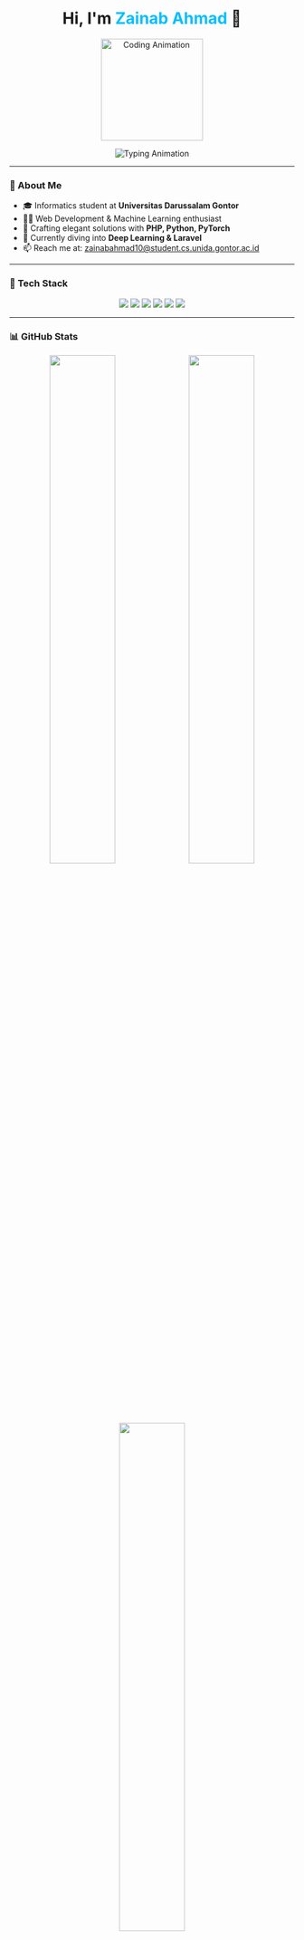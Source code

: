 <h1 align="center">
  Hi, I'm <span style="color:#00bfff;">Zainab Ahmad</span> 👋
</h1>

<p align="center">
  <img src="https://media.giphy.com/media/3o7TKU8RvQuomFfUUU/giphy.gif" alt="Coding Animation" width="180" />
</p>

<p align="center">
  <img src="https://readme-typing-svg.demolab.com?font=Fira+Code&weight=600&pause=1000&color=00bfff&center=true&width=460&lines=Turning+ideas+into+code;Lover+of+clean+code+%26+open+source;Welcome+to+my+GitHub!" alt="Typing Animation" />
</p>

---

### 🧠 About Me

- 🎓 Informatics student at **Universitas Darussalam Gontor**  
- 🧑‍💻 Web Development & Machine Learning enthusiast  
- 🚀 Crafting elegant solutions with **PHP, Python, PyTorch**  
- 🌱 Currently diving into **Deep Learning & Laravel**  
- 📫 Reach me at: [zainabahmad10@student.cs.unida.gontor.ac.id](mailto:zainabahmad10@student.cs.unida.gontor.ac.id)

---

### 🚀 Tech Stack

<p align="center">
  <img src="https://img.shields.io/badge/Python-3776AB?style=for-the-badge&logo=python&logoColor=white" />
  <img src="https://img.shields.io/badge/PyTorch-EE4C2C?style=for-the-badge&logo=pytorch&logoColor=white" />
  <img src="https://img.shields.io/badge/PHP-777BB4?style=for-the-badge&logo=php&logoColor=white" />
  <img src="https://img.shields.io/badge/Laravel-FF2D20?style=for-the-badge&logo=laravel&logoColor=white" />
  <img src="https://img.shields.io/badge/HTML5-E34F26?style=for-the-badge&logo=html5&logoColor=white" />
  <img src="https://img.shields.io/badge/CSS3-1572B6?style=for-the-badge&logo=css3&logoColor=white" />
</p>

---

### 📊 GitHub Stats

<p align="center">
  <img src="https://github-readme-stats.vercel.app/api?username=zainhmdd&show_icons=true&theme=tokyonight&hide_border=true" width="48%" />
  <img src="https://github-readme-streak-stats.herokuapp.com/?user=zainhmdd&theme=tokyonight&hide_border=true" width="48%" />
</p>

<p align="center">
  <img src="https://github-readme-stats.vercel.app/api/top-langs/?username=zainhmdd&layout=compact&theme=tokyonight&hide_border=true" width="48%" />
</p>

---

### 📌 Pinned Projects

<table align="center" width="90%" cellpadding="10" cellspacing="0" style="text-align:left;">
  <tr>
    <td width="80" valign="top">
      <a href="https://github.com/zainhmdd/iris-classification">
        <img src="https://raw.githubusercontent.com/zainhmdd/iris-classification/main/assets/iris-logo.png" width="70" alt="Iris Project" />
      </a>
    </td>
    <td>
      <strong>🧠 <a href="https://github.com/zainhmdd/iris-classification">iris-classification</a></strong><br />
      An advanced PyTorch MLP model for the Iris Dataset. Clean, modular, and well-documented deep learning code for flower species classification.
    </td>
  </tr>
  <tr>
    <td width="80" valign="top">
      <a href="https://github.com/zainhmdd/Face-mask-classification">
        <img src="https://raw.githubusercontent.com/zainhmdd/Face-mask-classification/main/assets/mask-logo.png" width="70" alt="Face Mask Project" />
      </a>
    </td>
    <td>
      <strong>😷 <a href="https://github.com/zainhmdd/Face-mask-classification">Face-mask-classification</a></strong><br />
      VGG16-based image classifier detecting mask-wearing with high accuracy, perfect for real-world safety applications.
    </td>
  </tr>
  <tr>
    <td width="80" valign="top">
      <a href="https://github.com/zainhmdd/web-travel">
        <img src="https://raw.githubusercontent.com/zainhmdd/web-travel/main/assets/travel-logo.png" width="70" alt="Travel Web Project" />
      </a>
    </td>
    <td>
      <strong>✈️ <a href="https://github.com/zainhmdd/web-travel">web-travel</a></strong><br />
      A responsive and dynamic PHP-based travel website project. Designed for smooth user experience and scalability.
    </td>
  </tr>
</table>

---

### 💬 Motto

<p align="center">
  <img src="https://readme-typing-svg.demolab.com?font=Fira+Code&weight=500&pause=1000&color=00bfff&center=true&width=380&lines=Write+code+that+makes+a+difference;Keep+learning,+keep+growing" alt="Motto Typing" />
</p>

---

### 🌐 Connect With Me

<p align="center">
  <a href="mailto:zainabahmad10@student.cs.unida.gontor.ac.id"><img src="https://img.shields.io/badge/Gmail-D14836?style=for-the-badge&logo=gmail&logoColor=white" alt="Email"/></a>
  <a href="https://github.com/zainhmdd"><img src="https://img.shields.io/badge/GitHub-100000?style=for-the-badge&logo=github&logoColor=white" alt="GitHub"/></a>
  <a href="https://instagram.com/zainhmdd_"><img src="https://img.shields.io/badge/Instagram-E4405F?style=for-the-badge&logo=instagram&logoColor=white" alt="Instagram"/></a>
</p>

---

<p align="center" style="font-size:0.9rem; color:#888;">
  Crafted with ❤️ by <strong>Zainab Ahmad</strong>
</p>
